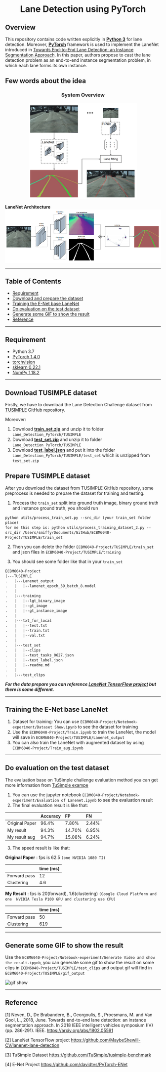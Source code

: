 <h1 align="center">
Lane Detection using PyTorch
</h2>
<p align="center">

## Overview
This repository contains code written explicitly in [**Python 3**](https://www.python.org/) for lane detection. Moreover, [**PyTorch**](https://pytorch.org) framework is used to implement the LaneNet introduced in [Towards End-to-End Lane Detection: an Instance Segmentation Approach](https://arxiv.org/pdf/1802.05591.pdf). In this paper, authors propose to cast the lane detection problem as an end-to-end instance segmentation problem, in which each lane forms its own instance.

## Few words about the idea

<h3 align="center">
System Overview
</h4>
<p align="center">
<img src="img/system_overview.PNG" width="350" class="center">

**LaneNet Architecture**
![LaneNet Architecture](img/laneNet_arch.png)

___
## Table of Contents

- [Requirement](#Requirement)
- [Download and prepare the dataset](#Download-and-prepare-the-dataset)
- [Training the E-Net base LaneNet](#Training-the-E-Net-base-LaneNet)
- [Do evaluation on the test dataset](#Do-evaluation-on-the-test-dataset)
- [Generate some GIF to show the result](#Generate-some-GIF-to-show-the-result)
- [Reference](#Reference)
___
## Requirement
* Python 3.7
* [PyTorch 1.4.0](https://pytorch.org)
* [torchvision](https://pytorch.org/docs/stable/torchvision/index.html#torchvision)
* [sklearn 0.22.1](https://scikit-learn.org/stable/)
* [NumPy 1.18.2](https://numpy.org)

___
## Download TUSIMPLE dataset

Firstly, we have to download the Lane Detection Challenge dataset from [TUSIMPLE](https://github.com/TuSimple/tusimple-benchmark/issues/3) GitHub repository.

Moreover:

1. Download [**train_set.zip**](https://s3.us-east-2.amazonaws.com/benchmark-frontend/datasets/1/train_set.zip) and unzip it to folder ``Lane_Detection_PyTorch/TUSIMPLE``
2. Download [**test_set.zip**](https://s3.us-east-2.amazonaws.com/benchmark-frontend/datasets/1/test_set.zip) and unzip it to folder ``Lane_Detection_PyTorch/TUSIMPLE`` 
3. Download [**test_label.json**](https://s3.us-east-2.amazonaws.com/benchmark-frontend/truth/1/test_label.json) and put it into the folder ``Lane_Detection_PyTorch/TUSIMPLE/test_set`` which is unzipped from ``test_set.zip``

## Prepare TUSIMPLE dataset

After you download the dataset from TUSIMPLE GitHub repository, some preprocess is needed to prepare the dataset for training and testing.

1. Process the ``train_set`` split into ground truth image, binary ground truth and instance ground truth, you should run

```
python utils/process_train_set.py --src_dir (your train_set folder place)
for me this step is: python utils/process_training_dataset_2.py --src_dir /Users/smiffy/Documents/GitHub/ECBM6040-Project/TUSIMPLE/train_set
```

2. Then you can delete the folder ``ECBM6040-Project/TUSIMPLE/train_set`` and json files in ``ECBM6040-Project/TUSIMPLE/training``

3. You should see some folder like that in your ``train_set``
```
ECBM6040-Project
|---TUSIMPLE
.   |---Lanenet_output
.   |   |--lanenet_epoch_39_batch_8.model
.   |
.   |---training
.   |   |--lgt_binary_image
.   |   |--gt_image
.   |   |--gt_instance_image
.   |
.   |---txt_for_local
.   |   |--test.txt
.   |   |--train.txt
.   |   |--val.txt
.   |
.   |---test_set
.   |   |--clips
.   |   |--test_tasks_0627.json
.   |   |--test_label.json
.   |   |--readme.md
.   |
.   |---test_clips
```

***For the data prepare you can reference [LaneNet TensorFlow project](https://github.com/MaybeShewill-CV/lanenet-lane-detection) but there is some different.***
___
## Training the E-Net base LaneNet
1. Dataset for training: You can use ``ECBM6040-Project/Notebook-experiment/Dataset Show.ipynb`` to see the dataset for training
2. Use the ``ECBM6040-Project/Train.ipynb`` to train the LaneNet, the model will save in ``ECBM6040-Project/TUSIMPLE/Lanenet_output``
3. You can also train the LaneNet with augmented dataset by using ``ECBM6040-Project/Train_aug.ipynb``
___
## Do evaluation on the test dataset
The evaluation base on TuSimple challenge evaluation method you can get more information from [TuSimple exampe](https://github.com/TuSimple/tusimple-benchmark/blob/master/example/lane_demo.ipynb)
1. You can use the jupyter notebook ``ECBM6040-Project/Notebook-experiment/Evaluation of Lanenet.ipynb`` to see the evaluation result
2. The final evaluation result is like that:

|               | Accuracy |    FP   |    FN   |
|:--------------|:---------|:--------|:--------|
| Original Paper| 96.4%    | 7.80%   |  2.44%  |  
| My result     | 94.3%    | 14.70%  |  6.95%  |
| My result aug | 94.7%    | 15.08%  |  6.24%  |
3. The speed result is like that:

**Original Paper** : fps is 62.5 ``(one NVIDIA 1080 TI)``

|               | time (ms)|
|:--------------|:---------|
| Forward pass  | 12       |
| Clustering    | 4.6      |

**My Result** : fps is 20(forward), 1.6(clustering) ``(Google Cloud Platform and one  NVIDIA Tesla P100 GPU and clustering use CPU)``

|               | time (ms)|
|:--------------|:---------|
| Forward pass  | 50       |
| Clustering    | 619      |

___
## Generate some GIF to show the result

Use the ``ECBM6040-Project/Notebook-experiment/Generate Video and show the result.ipynb``, you can generate some gif to show the result on some clips in ``ECBM6040-Project/TUSIMPLE/test_clips`` and output gif will find in ``ECBM6040-Project/TUSIMPLE/gif_output``

![gif show](img/result_show.gif)
___
## Reference
[1] Neven, D., De Brabandere, B., Georgoulis, S., Proesmans, M. and Van Gool, L., 2018, June. Towards end-to-end lane 
detection: an instance segmentation approach. In 2018 IEEE intelligent vehicles symposium (IV) (pp. 286-291). IEEE. 
https://arxiv.org/abs/1802.05591

[2] LaneNet TensorFlow project https://github.com/MaybeShewill-CV/lanenet-lane-detection

[3] TuSimple Dataset https://github.com/TuSimple/tusimple-benchmark

[4] E-Net Project https://github.com/davidtvs/PyTorch-ENet
